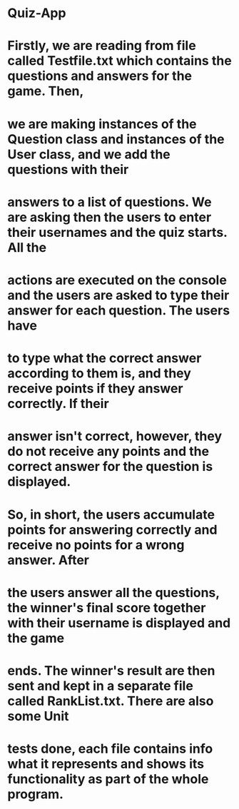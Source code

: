# Quiz-App
 # Firstly, we are reading from file called Testfile.txt which contains the questions and answers for the game. Then,
# we are making instances of the Question class and instances of the User class, and we add the questions with their
# answers to a list of questions. We are asking then the users to enter their usernames and the quiz starts. All the
# actions are executed on the console and the users are asked to type their answer for each question. The users have
# to type what the correct answer according to them is, and they receive points if they answer correctly. If their
# answer isn't correct, however, they do not receive any points and the correct answer for the question is displayed.
# So, in short, the users accumulate points for answering correctly and receive no points for a wrong answer. After
# the users answer all the questions, the winner's final score together with their username is displayed and the game
# ends. The  winner's result are then sent and kept in a separate file called RankList.txt. There are also some Unit
# tests done, each file contains info what it represents and shows its functionality as part of the whole program.
